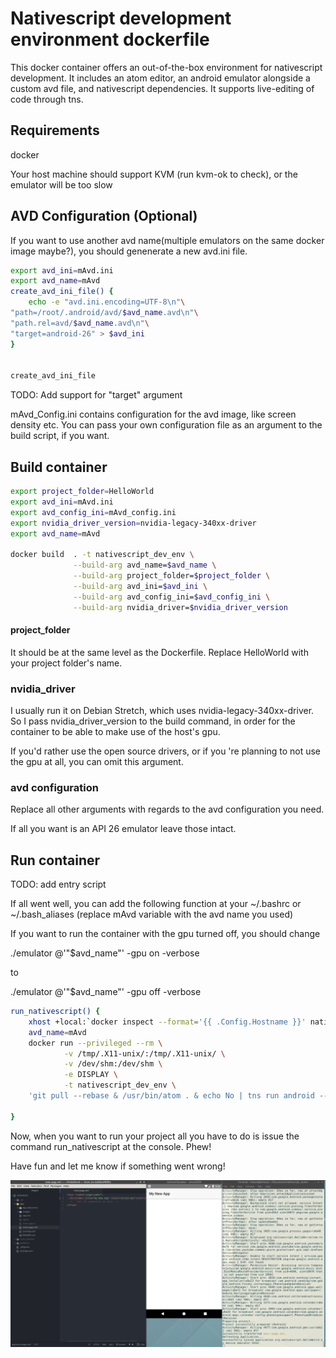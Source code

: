 # Nativescript development environment dockerfile

This docker container offers an out-of-the-box environment for nativescript development.
It includes an atom editor, an android emulator alongside a custom avd file, and nativescript dependencies.
It supports live-editing of code through tns.

## Requirements

docker

Your host machine should support KVM (run kvm-ok to check), or the emulator will be too slow

## AVD Configuration (Optional)

If you want to use another avd name(multiple emulators on the same docker image maybe?), you should genenerate a new avd.ini file.


```bash
export avd_ini=mAvd.ini
export avd_name=mAvd
create_avd_ini_file() {
	echo -e "avd.ini.encoding=UTF-8\n"\
"path=/root/.android/avd/$avd_name.avd\n"\
"path.rel=avd/$avd_name.avd\n"\
"target=android-26" > $avd_ini
}


create_avd_ini_file
```

TODO: Add support for "target" argument

mAvd_Config.ini contains configuration for the avd image, like screen density etc.
You can pass your own configuration file as an argument to the build script, if you want.

## Build container

```bash
export project_folder=HelloWorld
export avd_ini=mAvd.ini
export avd_config_ini=mAvd_config.ini
export nvidia_driver_version=nvidia-legacy-340xx-driver
export avd_name=mAvd

docker build  . -t nativescript_dev_env \
              --build-arg avd_name=$avd_name \
              --build-arg project_folder=$project_folder \
              --build-arg avd_ini=$avd_ini \
              --build-arg avd_config_ini=$avd_config_ini \
              --build-arg nvidia_driver=$nvidia_driver_version
```


#### project_folder
It should be at the same level as the Dockerfile. Replace HelloWorld with your project folder's name.

### nvidia_driver
I usually run it on Debian Stretch, which uses nvidia-legacy-340xx-driver. So I pass nvidia_driver_version to the build command, in order for the container to be able to make use of the host's gpu.

If you'd rather use the open source drivers, or if you 're planning to not use the gpu at all, you can omit this argument.

### avd configuration
Replace all other arguments with regards to the avd configuration you need.

If all you want is an API 26 emulator leave those intact.


## Run container

TODO: add entry script

If all went well, you can add the following function at your ~/.bashrc or ~/.bash_aliases (replace mAvd variable with the avd name you used)

If you want to run the container with the gpu turned off, you should change

./emulator @'"$avd_name"' -gpu on -verbose

to

./emulator @'"$avd_name"' -gpu off -verbose

```bash
run_nativescript() {
	xhost +local:`docker inspect --format='{{ .Config.Hostname }}' nativescript_dev_env`
	avd_name=mAvd
	docker run --privileged --rm \
			-v /tmp/.X11-unix/:/tmp/.X11-unix/ \
			-v /dev/shm:/dev/shm \
			-e DISPLAY \
			-t nativescript_dev_env \
	'git pull --rebase & /usr/bin/atom . & echo No | tns run android --path . --emulator --timeout 0 & cd $ANDROID_HOME/tools && ./emulator @'"$avd_name"' -gpu on -verbose'

}
```

Now, when you want to run your project all you have to do is issue the command run_nativescript at the console. Phew!

Have fun and let me know if something went wrong!

![Screenshot](/nativescript_dev_env.png)
